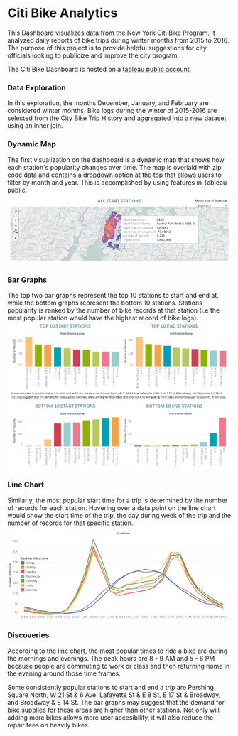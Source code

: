 # Citi Bike Analytics

This Dashboard visualizes data from the New York Citi Bike Program. It analyzed daily reports of bike trips during winter months from 2015 to 2016. The purpose of this project is to provide helpful suggestions for city officials looking to publicize and improve the city program.

The Citi Bike Dashboard is hosted on a [tableau public account](https://public.tableau.com/profile/thu.nguyen1946#!/vizhome/tableau-challenge_15811258880980/CITIBIKEPROGRAMANALYSIS).

### Data Exploration

In this exploration, the months December, January, and February are considered winter months. Bike logs during the winter of 2015-2016 are selected from the City Bike Trip History and aggregated into a new dataset using an inner join. 

### Dynamic Map
The first visualization on the dashboard is a dynamic map that shows how each station's popularity changes over time. The map is overlaid with zip code data and contains a dropdown option at the top that allows users to filter by month and year. This is accomplished by using features in Tableau public.
![Dynamic Map](StartStations_Popularity.png)

### Bar Graphs
The top two bar graphs represent the top 10 stations to start and end at, while the bottom graphs represent the bottom 10 stations. Stations popularity is ranked by the number of bike records at that station (i.e the most popular station would have the highest record of bike logs). 
![Bar Charts](StationPopularity.png)

### Line Chart
Similarly, the most popular start time for a trip is determined by the number of records for each station. Hovering over a data point on the line chart would show the start time of the trip, the day during week of the trip and the number of records for that specific station. 
![Line Graphs](PeakHours.png)

### Discoveries
According to the line chart, the most popular times to ride a bike are during the mornings and evenings. The peak hours are  8 - 9 AM and 5 - 6 PM because people are commuting to work or class and then returning home in the evening around those time frames. 

Some consistently popular stations to start and end a trip are Pershing Square  North, W 21 St & 6 Ave, Lafayette St & E 8 St, E 17 St & Broadway, and Broadway & E 14 St. The bar graphs may suggest that the demand for bike supplies for these areas are higher than other stations. Not only will adding more bikes allows more user accesibility, it will also reduce the repair fees on heavily bikes.

